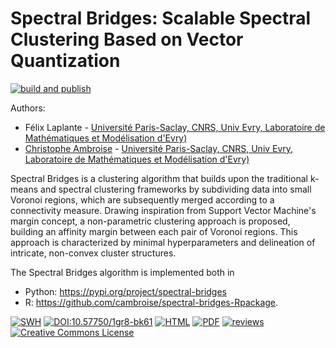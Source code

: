 # Spectral Bridges: Scalable Spectral Clustering Based on Vector Quantization

[![build and publish](https://github.com/computorg/published-202412-ambroise-spectral/actions/workflows/build.yml/badge.svg)](https://github.com/computorg/published-202412-ambroise-spectral/actions/workflows/build.yml)

Authors: 

- Félix Laplante - [Université Paris-Saclay, CNRS, Univ Evry, Laboratoire de Mathématiques et Modélisation d'Evry)](http://www.math-evry.cnrs.fr/)
- [Christophe Ambroise](https://cambroise.github.io/) - [Université Paris-Saclay, CNRS, Univ Evry, Laboratoire de Mathématiques et Modélisation d'Evry)](http://www.math-evry.cnrs.fr/)

Spectral Bridges is a clustering algorithm that  builds upon the traditional k-means and spectral clustering frameworks by subdividing data into small Voronoi regions, which are subsequently merged according to a connectivity measure. Drawing inspiration from Support Vector Machine's margin concept, a non-parametric clustering approach is proposed, building an affinity margin between each pair of Voronoi regions. This approach is characterized by minimal hyperparameters and delineation of intricate, non-convex cluster structures. 

The Spectral Bridges algorithm is implemented both in 

- Python: <https://pypi.org/project/spectral-bridges>
- R: <https://github.com/cambroise/spectral-bridges-Rpackage>.

[![SWH](https://archive.softwareheritage.org/badge/origin/https://github.com/computorg/published-202412-ambroise-spectral/)](https://archive.softwareheritage.org/browse/origin/?origin_url=https://github.com/computorg/published-202412-ambroise-spectral)
[![DOI:10.57750/1gr8-bk61](https://img.shields.io/badge/DOI-10.57750/1gr8--bk61-034E79.svg)](https://doi.org/10.57750/1gr8-bk61)
[![HTML](https://img.shields.io/badge/article-HTML-034E79)](https://computo.sfds.asso.fr/published-202412-ambroise-spectral/)
[![PDF](https://img.shields.io/badge/article-PDF-034E79)](https://computo.sfds.asso.fr/published-202412-ambroise-spectral/published-202412-ambroise-spectral.pdf)
[![reviews](https://img.shields.io/badge/review-report%201-blue)](https://github.com/computorg/published-202412-ambroise-spectral/issues/2)
[![Creative Commons License](https://i.creativecommons.org/l/by/4.0/80x15.png)](http://creativecommons.org/licenses/by/4.0/)
